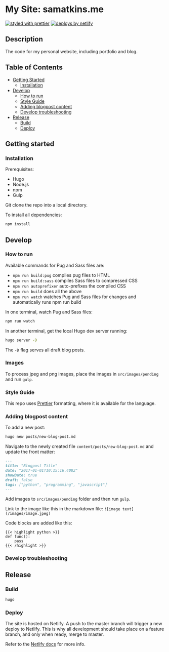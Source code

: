 # My Site: samatkins.me

[![styled with prettier](https://img.shields.io/badge/styled_with-prettier-ff69b4.svg)](https://github.com/prettier/prettier)
[![deploys by netlify](https://img.shields.io/badge/deploys%20by-netlify-00c7b7.svg)](https://www.netlify.com)

## Description

The code for my personal website, including portfolio and blog.

## Table of Contents

- [Getting Started](#getting-started)
  - [Installation](#installation)
- [Develop](#develop)
  - [How to run](#how-to-run)
  - [Style Guide](#style-guide)
  - [Adding blogpost content](#adding-blogpost-content)
  - [Develop troubleshooting](#develop-troubleshooting)
- [Release](#release)
  - [Build](#build)
  - [Deploy](#deploy)

## Getting started

### Installation

Prerequisites:

- Hugo
- Node.js
- npm
- Gulp

Git clone the repo into a local directory.

To install all dependencies:

```sh
npm install
```

## Develop

### How to run

Available commands for Pug and Sass files are:

- `npm run build:pug` compiles pug files to HTML
- `npm run build:sass` compiles Sass files to compressed CSS
- `npm run autoprefixer` auto-prefixes the compiled CSS
- `npm run build` does all the above
- `npm run watch` watches Pug and Sass files for changes and automatically runs npm run build

In one terminal, watch Pug and Sass files:

```sh
npm run watch
```

In another terminal, get the local Hugo dev server running:

```sh
hugo server -D
```

The `-D` flag serves all draft blog posts.

### Images

To process jpeg and png images, place the images in `src/images/pending` and run `gulp`.

### Style Guide

This repo uses [Prettier](https://github.com/prettier/prettier) formatting, where it is available for the language.

### Adding blogpost content

To add a new post:

```sh
hugo new posts/new-blog-post.md
```

Navigate to the newly created file `content/posts/new-blog-post.md` and update the front matter:

```md
---
title: "Blogpost Title"
date: "2017-01-01T10:15:16.408Z"
showDate: true
draft: false
tags: ["python", "programming", "javascript"]
---
```

Add images to `src/images/pending` folder and then run `gulp`.

Link to the image like this in the markdown file: `![image text](/images/image.jpeg)`

Code blocks are added like this:

```
{{< highlight python >}}
def func():
    pass
{{< /highlight >}}
```

### Develop troubleshooting

## Release

### Build

```sh
hugo
```

### Deploy

The site is hosted on Netlify. A push to the master branch will trigger a new deploy to Netlify. This is why all development should take place on a feature branch, and only when ready, merge to master.

Refer to the [Netlify docs](https://www.netlify.com/docs/) for more info.
